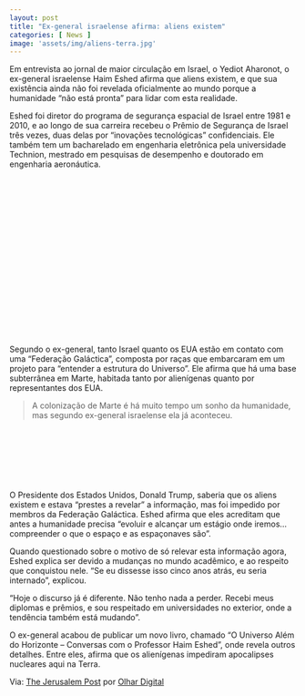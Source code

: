 ```yaml
---
layout: post
title: "Ex-general israelense afirma: aliens existem"
categories: [ News ]
image: 'assets/img/aliens-terra.jpg'
---
```


Em entrevista ao jornal de maior circulação em Israel, o Yediot Aharonot, o ex-general israelense Haim Eshed afirma que aliens existem, e que sua existência ainda não foi revelada oficialmente ao mundo porque a humanidade “não está pronta” para lidar com esta realidade.

Eshed foi diretor do programa de segurança espacial de Israel entre 1981 e 2010, e ao longo de sua carreira recebeu o Prêmio de Segurança de Israel três vezes, duas delas por “inovações tecnológicas” confidenciais. Ele também tem um bacharelado em engenharia eletrônica pela universidade Technion, mestrado em pesquisas de desempenho e doutorado em engenharia aeronáutica.

<!-- QUADRADO -->
<script async src="//pagead2.googlesyndication.com/pagead/js/adsbygoogle.js"></script>
<ins class="adsbygoogle"
style="display:inline-block;width:336px;height:280px"
data-ad-client="ca-pub-2838251107855362"
data-ad-slot="5351066970"></ins>
<script>
(adsbygoogle = window.adsbygoogle || []).push({});
</script>

Segundo o ex-general, tanto Israel quanto os EUA estão em contato com uma “Federação Galáctica”, composta por raças que embarcaram em um projeto para “entender a estrutura do Universo”. Ele afirma que há uma base subterrânea em Marte, habitada tanto por alienígenas quanto por representantes dos EUA.

> A colonização de Marte é há muito tempo um sonho da humanidade, mas segundo ex-general israelense ela já aconteceu.

<!-- MINI ANÚNCIO -->
<script async src="//pagead2.googlesyndication.com/pagead/js/adsbygoogle.js"></script>
<!-- Games Root -->
<ins class="adsbygoogle"
style="display:inline-block;width:730px;height:95px"
data-ad-client="ca-pub-2838251107855362"
data-ad-slot="5351066970"></ins>
<script>
(adsbygoogle = window.adsbygoogle || []).push({});
</script>

O Presidente dos Estados Unidos, Donald Trump, saberia que os aliens existem e estava “prestes a revelar” a informação, mas foi impedido por membros da Federação Galáctica. Eshed afirma que eles acreditam que antes a humanidade precisa “evoluir e alcançar um estágio onde iremos… compreender o que o espaço e as espaçonaves são”.

Quando questionado sobre o motivo de só relevar esta informação agora, Eshed explica ser devido a mudanças no mundo acadêmico, e ao respeito que conquistou nele. “Se eu dissesse isso cinco anos atrás, eu seria internado”, explicou.

“Hoje o discurso já é diferente. Não tenho nada a perder. Recebi meus diplomas e prêmios, e sou respeitado em universidades no exterior, onde a tendência também está mudando”.

O ex-general acabou de publicar um novo livro, chamado “O Universo Além do Horizonte – Conversas com o Professor Haim Eshed”, onde revela outros detalhes. Entre eles, afirma que os alienígenas impediram apocalipses nucleares aqui na Terra.

<!-- RETANGULO LARGO 2 -->
<script async src="//pagead2.googlesyndication.com/pagead/js/adsbygoogle.js"></script>
<ins class="adsbygoogle"
style="display:block; text-align:center;"
data-ad-layout="in-article"
data-ad-format="fluid"
data-ad-client="ca-pub-2838251107855362"
data-ad-slot="8549252987"></ins>
<script>
(adsbygoogle = window.adsbygoogle || []).push({});
</script>

Via: [The Jerusalem Post](https://www.jpost.com/omg/former-israeli-space-security-chief-says-aliens-exist-humanity-not-ready-651405) por [Olhar Digital](https://olhardigital.com.br/2020/12/08/noticias/ex-general-israelense-afirma-aliens-existem/)

